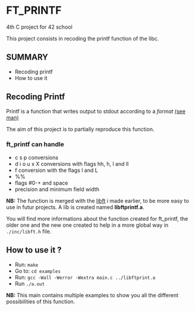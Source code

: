 # FT_PRINTF

4th C project for 42 school

This project consists in recoding the printf function of the libc.

## SUMMARY

- Recoding printf
- How to use it

## Recoding Printf

Printf is a function that writes output to stdout according to a *format* [(see man)](https://linux.die.net/man/3/printf)

The aim of this project is to partially reproduce this function.

### ft_printf can handle
* c s p conversions
* d i o u x X conversions with flags hh, h, l and ll
* f conversion with the flags l and L
* %%
* flags #0-+ and space
* precision and minimum field width

**NB:** The function is merged with the [libft](https://github.com/Clemzerdu75/Libft) i made earlier, to be more easy to use in futur projects. A lib is created named **libftprintf.a**.

You will find more informations about the function created for ft_printf, the older one and the new one created to help in a more global way in `./inc/libft.h` file.

## How to use it ?

- Run: `make`
- Go to: `cd examples`
- Run: `gcc -Wall -Werror -Wextra main.c ../libftprint.a`
- Run `./a.out`

**NB:** This main contains multiple examples to show you all the different possibilities of this function.
